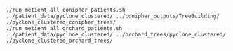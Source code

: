 `./run_metient_all_conipher_patients.sh ../patient_data/pyclone_clustered/ ../conipher_outputs/TreeBuilding/ ./pyclone_clustered_conipher_trees/`
`./run_metient_all_orchard_patients.sh ../patient_data/pyclone_clustered/ ../orchard_trees/pyclone_clustered/ ./pyclone_clustered_orchard_trees/`

